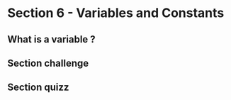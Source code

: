 # Section 6 - Variables and Constants <a name="section_6"></a>
## What is a variable ? <a name="section_6_variable"></a>


## Section challenge <a name="section_6_challenge"></a>

## Section quizz <a name="section_6_quizz"></a>

